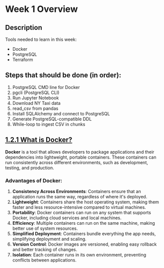 # Week 1 Overview

## Description

Tools needed to learn in this week:
- Docker
- PostgreSQL
- Terraform

## Steps that should be done (in order):

1. PostgreSQL CMD line for Docker
2. pgcli (PostgreSQL CLI)
3. Run Jupyter Notebook
4. Download NY Taxi data
5. read_csv from pandas
6. Install SQLAlchemy and connect to PostgreSQL
7. Generate PostgreSQL-compatible DDL
8. While-loop to ingest CSV in chunks

## [1.2.1 What is Docker?](https://www.youtube.com/watch?v=EYNwNlOrpr0&list=PL3MmuxUbc_hJed7dXYoJw8DoCuVHhGEQb)

**Docker** is a tool that allows developers to package applications and their dependencies into lightweight, portable containers. These containers can run consistently across different environments, such as development, testing, and production.

### Advantages of Docker:
1. **Consistency Across Environments**: Containers ensure that an application runs the same way, regardless of where it's deployed.
2. **Lightweight**: Containers share the host operating system, making them faster and less resource-intensive compared to virtual machines.
3. **Portability**: Docker containers can run on any system that supports Docker, including cloud services and local machines.
4. **Efficiency**: Multiple containers can run on the same machine, making better use of system resources.
5. **Simplified Deployment**: Containers bundle everything the app needs, simplifying deployment and scaling.
6. **Version Control**: Docker images are versioned, enabling easy rollback and better tracking of changes.
7. **Isolation**: Each container runs in its own environment, preventing conflicts between applications.